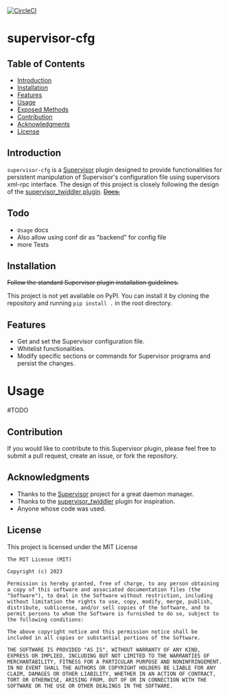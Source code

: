 [![CircleCI](https://dl.circleci.com/status-badge/img/gh/fkr-0/supervisor_cfg/tree/master.svg?style=svg)](https://dl.circleci.com/status-badge/redirect/gh/fkr-0/supervisor_cfg/tree/master)

# supervisor-cfg

## Table of Contents

- [Introduction](#introduction)
- [Installation](#installation)
- [Features](#features)
- [Usage](#usage)
- [Exposed Methods](#exposed-methods)
- [Contribution](#contribution)
- [Acknowledgments](#acknowledgments)
- [License](#license)

## Introduction

`supervisor-cfg` is a [Supervisor](https://supervisord.org) plugin designed to provide
functionalities for persistent manipulation of Supervisor's configuration file using
supervisors xml-rpc interface. The design of this project is closely following the
design of the [supervisor_twiddler
plugin](https://github.com/mnaberez/supervisor_twiddler).
[~~Docs.~~](https://fkr-0.github.io/supervisor-cfg/)

## Todo

- `Usage` docs
- Also allow using conf dir as "backend" for config file
- more Tests

## Installation

~~Follow the standard Supervisor plugin installation guidelines.~~

This project is not yet available on PyPI. You can install it by cloning the repository
and running `pip install .` in the root directory.

## Features

- Get and set the Supervisor configuration file.
- Whitelist functionalities.
- Modify specific sections or commands for Supervisor programs and persist the changes.

# Usage

#TODO

## Contribution

If you would like to contribute to this Supervisor plugin, please feel free to submit a pull request, create an issue, or fork the repository.

## Acknowledgments

- Thanks to the [Supervisor](https://supervisord.org) project for a great daemon manager.
- Thanks to the [supervisor_twiddler](https://github.com/mnaberez/supervisor_twiddler) plugin for inspiration.
- Anyone whose code was used.

## License

This project is licensed under the MIT License

```
The MIT License (MIT)

Copyright (c) 2023

Permission is hereby granted, free of charge, to any person obtaining
a copy of this software and associated documentation files (the
"Software"), to deal in the Software without restriction, including
without limitation the rights to use, copy, modify, merge, publish,
distribute, sublicense, and/or sell copies of the Software, and to
permit persons to whom the Software is furnished to do so, subject to
the following conditions:

The above copyright notice and this permission notice shall be
included in all copies or substantial portions of the Software.

THE SOFTWARE IS PROVIDED "AS IS", WITHOUT WARRANTY OF ANY KIND,
EXPRESS OR IMPLIED, INCLUDING BUT NOT LIMITED TO THE WARRANTIES OF
MERCHANTABILITY, FITNESS FOR A PARTICULAR PURPOSE AND NONINFRINGEMENT.
IN NO EVENT SHALL THE AUTHORS OR COPYRIGHT HOLDERS BE LIABLE FOR ANY
CLAIM, DAMAGES OR OTHER LIABILITY, WHETHER IN AN ACTION OF CONTRACT,
TORT OR OTHERWISE, ARISING FROM, OUT OF OR IN CONNECTION WITH THE
SOFTWARE OR THE USE OR OTHER DEALINGS IN THE SOFTWARE.

```
